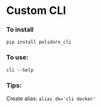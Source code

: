 # Custom CLI
### To install

`pip install polidoro_cli`

### To use:
`cli --help`

### Tips:
Create alias:
`alias dk='cli docker'`
